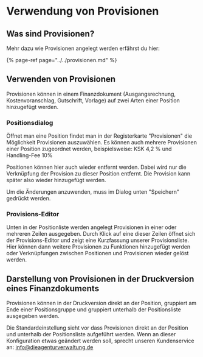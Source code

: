 # Verwendung von Provisionen

## Was sind Provisionen?

Mehr dazu wie Provisionen angelegt werden erfährst du hier:

{% page-ref page="../../provisionen.md" %}

## Verwenden von Provisionen

Provisionen können in einem Finanzdokument \(Ausgangsrechnung, Kostenvoranschlag, Gutschrift, Vorlage\) auf zwei Arten einer Position hinzugefügt werden.

### Positionsdialog

Öffnet man eine Position findet man in der Registerkarte "Provisionen" die Möglichkeit Provisionen auszuwählen. Es können auch mehrere Provisionen einer Position zugeordnet werden, beispielsweise: KSK 4,2 % und Handling-Fee 10%

Positionen können hier auch wieder entfernt werden. Dabei wird nur die Verknüpfung der Provision zu dieser Position entfernt. Die Provision kann später also wieder hinzugefügt werden.

Um die Änderungen anzuwenden, muss im Dialog unten "Speichern" gedrückt werden.

### Provisions-Editor

Unten in der Positionliste werden angelegt Provisionen in einer oder mehreren Zeilen ausgegeben. Durch Klick auf eine dieser Zeilen öffnet sich der Provisions-Editor und zeigt eine Kurzfassung unserer Provisionsliste. Hier können dann weitere Provisionen zu Funktionen hinzugefügt werden oder Verknüpfungen zwischen Positionen und Provisionen wieder gelöst werden.

## Darstellung von Provisionen in der Druckversion eines Finanzdokuments

Provisionen können in der Druckversion direkt an der Position, gruppiert am Ende einer Positionsgruppe und gruppiert unterhalb der Positionsliste ausgegeben werden.

Die Standardeinstellung sieht vor dass Provisionen direkt an der Position und unterhalb der Positionsliste aufgeführt werden. Wenn an dieser Konfiguration etwas geändert werden soll, sprecht unseren Kundenservice an: [info@dieagenturverwaltung.de](mailto:info@dieagenturverwaltung.de)



